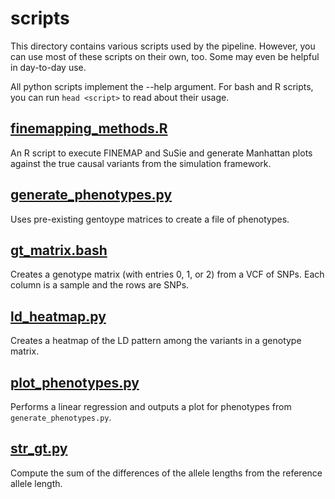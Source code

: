 # scripts
This directory contains various scripts used by the pipeline. However, you can use most of these scripts on their own, too. Some may even be helpful in day-to-day use.

All python scripts implement the --help argument. For bash and R scripts, you can run `head <script>` to read about their usage.

## [finemapping_methods.R](finemapping_methods.R)
An R script to execute FINEMAP and SuSie and generate Manhattan plots against the true causal variants from the simulation framework.

## [generate_phenotypes.py](generate_phenotypes.py)
Uses pre-existing gentoype matrices to create a file of phenotypes.

## [gt_matrix.bash](gt_matrix.bash)
Creates a genotype matrix (with entries 0, 1, or 2) from a VCF of SNPs. Each column is a sample and the rows are SNPs.

## [ld_heatmap.py](ld_heatmap.py)
Creates a heatmap of the LD pattern among the variants in a genotype matrix.

## [plot_phenotypes.py](plot_phenotypes.py)
Performs a linear regression and outputs a plot for phenotypes from `generate_phenotypes.py`.

## [str_gt.py](str_gt.py)
Compute the sum of the differences of the allele lengths from the reference allele length.

